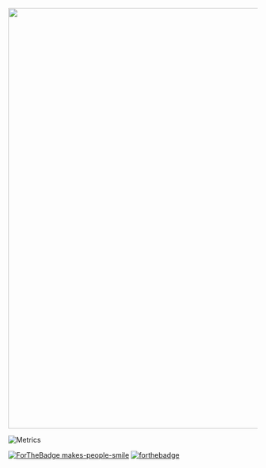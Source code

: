 
<a href="https://gifyu.com/image/5fiE"><img src="https://s3.gifyu.com/images/Pink-and-Peach-Health-LinkedIn-Banner-2.gif" width="850px" /></a>

![Metrics](https://metrics.lecoq.io/VanillaSpace?template=classic&isocalendar=1&languages=1&pagespeed=1&isocalendar.duration=half-year&languages.limit=8&languages.colors=github&languages.threshold=0%25&pagespeed.url=.user.website&pagespeed.detailed=false&pagespeed.screenshot=false&config.timezone=America%2FToronto)

[![ForTheBadge makes-people-smile](http://ForTheBadge.com/images/badges/makes-people-smile.svg)](http://ForTheBadge.com)
[![forthebadge](https://forthebadge.com/images/badges/built-with-love.svg)](https://forthebadge.com)


